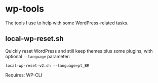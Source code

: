# wp-tools
The tools I use to help with some WordPress-related tasks.

## local-wp-reset.sh

Quickly reset WordPress and still keep themes plus some plugins, with optional `--language` parameter:

```
local-wp-reset-v2.sh --language=pt_BR
```

Requires: WP-CLI